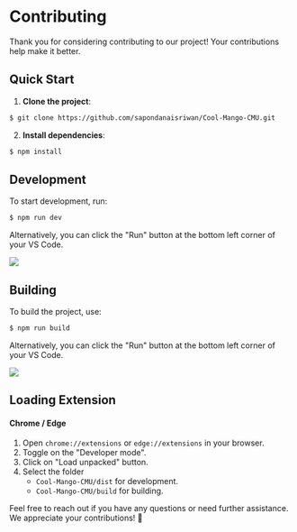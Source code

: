# Contributing

Thank you for considering contributing to our project! Your contributions help make it better.

## Quick Start

1. **Clone the project**:

```bash
$ git clone https://github.com/sapondanaisriwan/Cool-Mango-CMU.git
```

2. **Install dependencies**:

```bash
$ npm install
```

## Development

To start development, run:

```bash
$ npm run dev
```

Alternatively, you can click the "Run" button at the bottom left corner of your VS Code.

![](https://i.imgur.com/2wAhMfn.png)

## Building

To build the project, use:

```bash
$ npm run build
```

Alternatively, you can click the "Run" button at the bottom left corner of your VS Code.

![](https://i.imgur.com/2wAhMfn.png)

## Loading Extension

#### Chrome / Edge

1. Open `chrome://extensions` or `edge://extensions` in your browser.
2. Toggle on the "Developer mode".
3. Click on "Load unpacked" button.
4. Select the folder
   - `Cool-Mango-CMU/dist` for development.
   - `Cool-Mango-CMU/build` for building.

Feel free to reach out if you have any questions or need further assistance. We appreciate your contributions! 🚀
